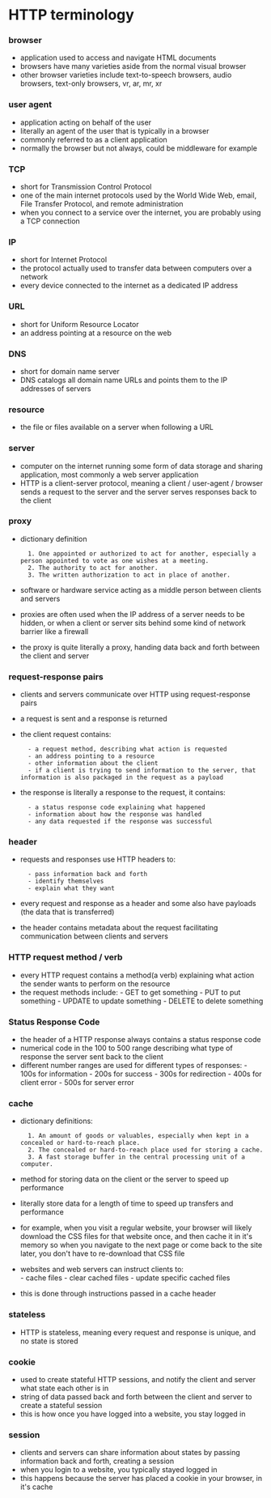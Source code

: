 # HTTP terminology

### browser

- application used to access and navigate HTML documents 
- browsers have many varieties aside from the normal visual browser
- other browser varieties include text-to-speech browsers, audio browsers, text-only browsers, vr, ar, mr, xr

### user agent

- application acting on behalf of the user 
- literally an agent of the user that is typically in a browser
- commonly referred to as a client application
- normally the browser but not always, could be middleware for example

### TCP

- short for Transmission Control Protocol
- one of the main internet protocols used by the World Wide Web, email, File Transfer Protocol, and remote administration
- when you connect to a service over the internet, you are probably using a TCP connection

### IP

- short for Internet Protocol
- the protocol actually used to transfer data between computers over a network
- every device connected to the internet as a dedicated IP address

### URL

- short for Uniform Resource Locator 
- an address pointing at a resource on the web 

### DNS 

- short for domain name server 
- DNS catalogs all domain name URLs and points them to the IP addresses of servers

### resource 

- the file or files available on a server when following a URL

### server 

- computer on the internet running some form of data storage and sharing application, most commonly a web server application
- HTTP is a client-server protocol, meaning a client / user-agent / browser sends a request to the server and the server serves responses back to the client

### proxy 

- dictionary definition

        1. One appointed or authorized to act for another, especially a person appointed to vote as one wishes at a meeting.
        2. The authority to act for another.
        3. The written authorization to act in place of another.

- software or hardware service acting as a middle person between clients and servers 
- proxies are often used when the IP address of a server needs to be hidden, or when a client or server sits behind some kind of network barrier like a firewall
- the proxy is quite literally a proxy, handing data back and forth between the client and server

### request-response pairs 

- clients and servers communicate over HTTP using request-response pairs
- a request is sent and a response is returned 
- the client request contains:

        - a request method, describing what action is requested
        - an address pointing to a resource 
        - other information about the client
        - if a client is trying to send information to the server, that information is also packaged in the request as a payload

- the response is literally a response to the request, it contains:

        - a status response code explaining what happened
        - information about how the response was handled
        - any data requested if the response was successful

### header 

- requests and responses use HTTP headers to: 

        - pass information back and forth
        - identify themselves 
        - explain what they want

- every request and response as a header and some also have payloads (the data that is transferred)
- the header contains metadata about the request facilitating communication between clients and servers 

### HTTP request method / verb 

- every HTTP request contains a method(a verb) explaining what action the sender wants to perform on the resource
- the request methods include:
        - GET to get something
        - PUT to put something
        - UPDATE to update something 
        - DELETE to delete something

### Status Response Code 

- the header of a HTTP response always contains a status response code 
- numerical code in the 100 to 500 range describing what type of response the server sent back to the client
- different number ranges are used for different types of responses: 
        - 100s for information 
        - 200s for success 
        - 300s for redirection 
        - 400s for client error 
        - 500s for server error 
        
### cache 

- dictionary definitions:

        1. An amount of goods or valuables, especially when kept in a concealed or hard-to-reach place.
        2. The concealed or hard-to-reach place used for storing a cache.
        3. A fast storage buffer in the central processing unit of a computer.

- method for storing data on the client or the server to speed up performance
- literally store data for a length of time to speed up transfers and performance
- for example, when you visit a regular website, your browser will likely download the CSS files for that website once, and then cache it in it's memory so when you navigate to the next page or come back to the site later, you don't have to re-download that CSS file
- websites and web servers can instruct clients to:      
        - cache files 
        - clear cached files 
        - update specific cached files

- this is done through instructions passed in a cache header 

### stateless 

- HTTP is stateless, meaning every request and response is unique, and no state is stored

### cookie 

- used to create stateful HTTP sessions, and notify the client and server what state each other is in
- string of data passed back and forth between the client and server to create a stateful session 
- this is how once you have logged into a website, you stay logged in 

### session 

- clients and servers can share information about states by passing information back and forth, creating a session
- when you login to a website, you typically stayed logged in 
- this happens because the server has placed a cookie in your browser, in it's cache
